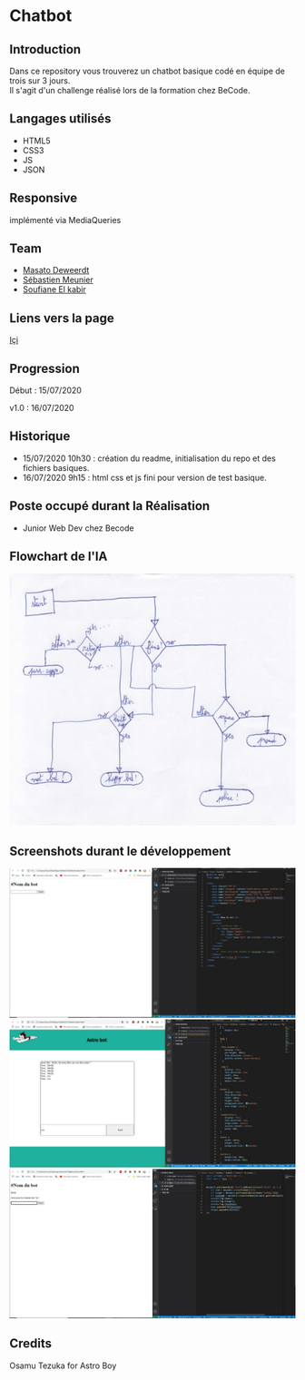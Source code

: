 # Chatbot

## Introduction

Dans ce repository vous trouverez un chatbot basique codé en équipe de trois sur 3 jours.  
Il s'agit d'un challenge réalisé lors de la formation chez BeCode.

## Langages utilisés

+ HTML5
+ CSS3  
+ JS
+ JSON

## Responsive

implémenté via MediaQueries

## Team

+ [Masato Deweerdt](https://github.com/masatoDeweerdt)
+ [Sébastien Meunier](https://github.com/MeunierS)
+ [Soufiane El kabir](https://github.com/soufianecode)

## Liens vers la page  

[Içi](https://soufianecode.github.io/Chatbot/)  

## Progression

Début : 15/07/2020

v1.0 : 16/07/2020  

## Historique

+ 15/07/2020 10h30 : création du readme, initialisation du repo et des fichiers basiques.
+ 16/07/2020 9h15 : html css et js fini pour version de test basique.


## Poste occupé durant la Réalisation

+ Junior Web Dev chez Becode

## Flowchart de l'IA

![Screenshot3](asset/screenshot/flowchart.png)

## Screenshots durant le développement

![Screenshot1](asset/screenshot/html-seul.JPG)
![Screenshot2](asset/screenshot/ajout-css.JPG)
![Screenshot3](asset/screenshot/Ajout-base-de-Js.JPG)

## Credits

Osamu Tezuka for Astro Boy
